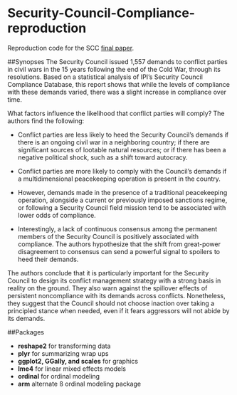 Security-Council-Compliance-reproduction
========================================

Reproduction code for the SCC [final paper](http://www.ipinst.org/publication/policy-papers/detail/418-when-do-civil-war-parties-heed-the-un-findings-from-the-ipi-security-council-compliance-database.html).

##Synopses
The Security Council issued 1,557 demands to conflict parties in civil wars in the 15 years following the end of the Cold War, through its resolutions. Based on a statistical analysis of IPI’s Security Council Compliance Database, this report shows that while the levels of compliance with these demands varied, there was a slight increase in compliance over time.

What factors influence the likelihood that conflict parties will comply? The authors find the following:

-	Conflict parties are less likely to heed the Security Council’s demands if there is an ongoing civil war in a neighboring country; if there are significant sources of lootable natural resources; or if there has been a negative political shock, such as a shift toward autocracy.

-	Conflict parties are more likely to comply with the Council’s demands if a multidimensional peacekeeping operation is present in the country.

-	However, demands made in the presence of a traditional peacekeeping operation, alongside a current or previously imposed sanctions regime, or following a Security Council field mission tend to be associated with lower odds of compliance.

-	Interestingly, a lack of continuous consensus among the permanent members of the Security Council is positively associated with compliance. The authors hypothesize that the shift from great-power disagreement to consensus can send a powerful signal to spoilers to heed their demands.

The authors conclude that it is particularly important for the Security Council to design its conflict management strategy with a strong basis in reality on the ground. They also warn against the spillover effects of persistent noncompliance with its demands across conflicts. Nonetheless, they suggest that the Council should not choose inaction over taking a principled stance when needed, even if it fears aggressors will not abide by its demands.

##Packages
-	**reshape2** for transforming data
-	**plyr** for summarizing wrap ups
-	**ggplot2, GGally, and scales** for graphics
-	**lme4** for linear mixed effects models
-	**ordinal** for ordinal modeling
-	**arm** alternate ß ordinal modeling package